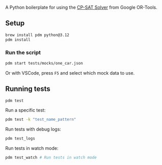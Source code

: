A Python boilerplate for using the [CP-SAT Solver](https://developers.google.com/optimization/cp/cp_solver) from Google OR-Tools.

## Setup

```bash
brew install pdm python@3.12
pdm install
```

### Run the script

```bash
pdm start tests/mocks/one_car.json
```

Or with VSCode, press `F5` and select which mock data to use.

## Running tests

```bash
pdm test
```

Run a specific test:

```bash
pdm test -k "test_name_pattern"
```

Run tests with debug logs:

```bash
pdm test_logs
```

Run tests in watch mode:

```bash
pdm test_watch # Run tests in watch mode
```
